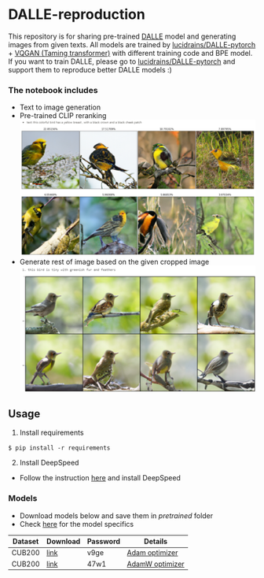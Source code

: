# DALLE-reproduction
This repository is for sharing pre-trained [DALLE](https://openai.com/blog/dall-e/) model and generating images from given texts.
All models are trained by [lucidrains/DALLE-pytorch](https://github.com/lucidrains/DALLE-pytorch) + [VQGAN (Taming transformer)](https://github.com/CompVis/taming-transformers) with different training code and BPE model.
If you want to train DALLE, please go to [lucidrains/DALLE-pytorch](https://github.com/lucidrains/DALLE-pytorch) and support them to reproduce better DALLE models :)

### The notebook includes
- Text to image generation
- Pre-trained CLIP reranking
<img src="./images/reranking.png" width="700px"></img>
- Generate rest of image based on the given cropped image
<img src="./images/cropped.png" width="700px"></img>

## Usage
1. Install requirements
```
$ pip install -r requirements
```

2. Install DeepSpeed
- Follow the instruction [here](https://github.com/lucidrains/DALLE-pytorch#deepspeed-sparse-attention) and install DeepSpeed

### Models
- Download models below and save them in *pretrained* folder
- Check [here](https://github.com/lucidrains/DALLE-pytorch/discussions/131) for the model specifics

Dataset | Download | Password | Details
-- | -- | -- | --
CUB200 | [link](https://dubox.com/s/1cBrzsPZ9WeBZ47OMlZV9rw) | v9ge | [Adam optimizer](https://github.com/lucidrains/DALLE-pytorch/discussions/131#discussion-3296648)
CUB200 | [link](https://dubox.com/s/1e3RTwdWYsKcs4RtKATfQNg) | 47w1 | [AdamW optimizer](https://github.com/lucidrains/DALLE-pytorch/discussions/139#discussioncomment-560790)
